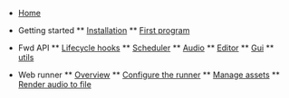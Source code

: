 
* [Home](/)
* Getting started
** [Installation](getting-started/installation.md)
** [First program](getting-started/first-program.md)
* Fwd API
** [Lifecycle hooks](api/life-cycle.md)
** [Scheduler](api/scheduler.md)
** [Audio](api/audio.md)
** [Editor](api/editor.md)
** [Gui](api/gui.md)
** [utils](api/utils.md)
    
* Web runner
** [Overview](runner/guide.md)
** [Configure the runner](runner/configure.md)
** [Manage assets](runner/manage-assets.md)
** [Render audio to file](runner/render-audio.md)